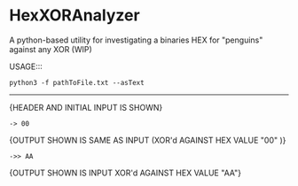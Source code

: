 # HexXORAnalyzer
A python-based utility for investigating a binaries HEX for "penguins" against any XOR (WIP)

USAGE:::

```
python3 -f pathToFile.txt --asText
```
----
{HEADER AND INITIAL INPUT IS SHOWN}
```
-> 00
```
{OUTPUT SHOWN IS SAME AS INPUT (XOR'd AGAINST HEX VALUE "00" )}
```
->> AA
```
{OUTPUT SHOWN IS INPUT XOR'd AGAINST HEX VALUE "AA"}
